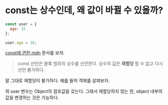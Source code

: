 # const는 상수인데, 왜 값이 바뀔 수 있을까?

```js
const user = {
  age: 15
};

user.age = 16;
```

[const에 관한 mdn](https://developer.mozilla.org/ko/docs/Web/JavaScript/Reference/Statements/const) 문서를 보자.

> const 선언은 블록 범위의 상수를 선언한다.
> 상수의 값은 **재할당** 할 수 없고 다시 선언 불가하다.

말 그대로 재할당이 불가하다. 예를 들어 객체를 살펴보자.

위 user 변수는 Object의 참조값을 갖는다. 그래서 재할당하지 않는 한, object 내부의 값을 변경하는 것은 가능하다.

